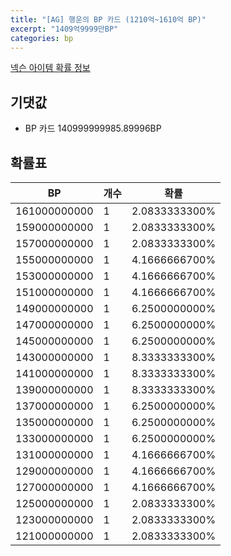 ```yaml
---
title: "[AG] 행운의 BP 카드 (1210억~1610억 BP)"
excerpt: "1409억9999만BP"
categories: bp
---
```

[넥슨 아이템 확률 정보](http://iteminfo.nexon.com/probability/fo4?sn=7294)

## 기댓값
  - BP 카드 140999999985.89996BP

## 확률표

|BP|개수|확률|
|---|---|---|
|161000000000|1|2.0833333300%|
|159000000000|1|2.0833333300%|
|157000000000|1|2.0833333300%|
|155000000000|1|4.1666666700%|
|153000000000|1|4.1666666700%|
|151000000000|1|4.1666666700%|
|149000000000|1|6.2500000000%|
|147000000000|1|6.2500000000%|
|145000000000|1|6.2500000000%|
|143000000000|1|8.3333333300%|
|141000000000|1|8.3333333300%|
|139000000000|1|8.3333333300%|
|137000000000|1|6.2500000000%|
|135000000000|1|6.2500000000%|
|133000000000|1|6.2500000000%|
|131000000000|1|4.1666666700%|
|129000000000|1|4.1666666700%|
|127000000000|1|4.1666666700%|
|125000000000|1|2.0833333300%|
|123000000000|1|2.0833333300%|
|121000000000|1|2.0833333300%|
